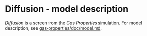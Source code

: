 # Diffusion - model description

_Diffusion_ is a screen from the _Gas Properties_ simulation.
For model description, see [gas-properties/doc/model.md](https://github.com/phetsims/gas-properties/blob/master/doc/model.md).